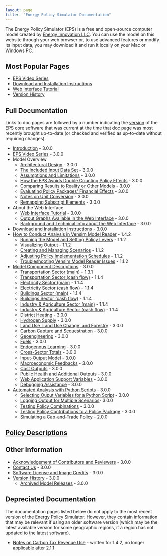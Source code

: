 ```yaml
---
layout: page
title:  "Energy Policy Simulator Documentation"
---
```


The Energy Policy Simulator (EPS) is a free and open-source computer model created by [Energy Innovation LLC](https://energyinnovation.org/).  You can use the model on this website through your web browser or, to use advanced features or modify its input data, you may download it and run it locally on your Mac or Windows PC.

## Most Popular Pages

* [EPS Video Series](video-series.html)
* [Download and Installation Instructions](download.html)
* [Web Interface Tutorial](online-model-tutorial.html)
* [Version History](version-history.html)

## Full Documentation

Links to doc pages are followed by a number indicating the [version](version-history.html) of the EPS core software that was current at the time that doc page was most recently brought up-to-date (or checked and verified as up-to-date without requiring changes).

* [Introduction](introduction.html) - 3.0.0
* [EPS Video Series](video-series.html) - 3.0.0
* Model Overview
  * [Architectural Design](architectural-design.html) - 3.0.0
  * [The Included Input Data Set](input-data.html) - 3.0.0
  * [Assumptions and Limitations](assumptions.html) - 3.0.0
  * [How the EPS Avoids Double Counting Policy Effects](how-the-eps-avoids-double-counting.html) - 3.0.0
  * [Comparing Results to Reality or Other Models](comparing-results.html) - 3.0.0
  * [Evaluating Policy Packages' Financial Effects](evaluating-package-financials.html) - 3.0.0
  * [Notes on Unit Conversion](unit-conversion.html) - 3.0.0
  * [Remapping Subscript Elements](remapping.html) - 3.0.0
* About the Web Interface
  * [Web Interface Tutorial](online-model-tutorial.html) - 3.0.0
  * [Output Graphs Available in the Web Interface](web-interface-graphs.html) - 3.0.0
  * [Background and Technical Info about the Web Interface](background-and-technical-info.html) - 3.0.0
* [Download and Installation Instructions](download.html) - 3.0.0
* [How to Conduct Analysis in Vensim Model Reader](how-to-conduct-analysis.html) - 1.4.2
  * [Running the Model and Setting Policy Levers](running-the-model.html) - 1.1.2
  * [Visualizing Output](visualizing-output.html) - 1.1.2
  * [Creating and Managing Scenarios](creating-and-managing-scenarios.html) - 1.1.2
  * [Adjusting Policy Implementation Schedules](adjusting-plcy-impl-schd.html) - 1.1.2
  * [Troubleshooting Vensim Model Reader Issues](troubleshooting-vensim.html) - 1.1.2
* [Model Component Descriptions](model-component-descriptions.html) - 3.0.0
  * [Transportation Sector (main)](transportation-sector-main.html) - 1.3.1
  * [Transportation Sector (cash flow)](transportation-sector-cash.html) - 1.1.4
  * [Electricity Sector (main)](electricity-sector-main.html) - 1.1.4
  * [Electricity Sector (cash flow)](electricity-sector-cash.html) - 1.1.4
  * [Buildings Sector (main)](buildings-sector-main.html) - 1.1.4
  * [Buildings Sector (cash flow)](buildings-sector-cash.html) - 1.1.4
  * [Industry & Agriculture Sector (main)](industry-ag-main.html) - 1.1.4
  * [Industry & Agriculture Sector (cash flow)](industry-ag-cash.html) - 1.1.4
  * [District Heating](district-heating.html) - 3.0.0
  * [Hydrogen Supply](hydrogen-supply.html) - 3.0.0
  * [Land Use, Land Use Change, and Forestry](lulucf.html) - 3.0.0
  * [Carbon Capture and Sequestration](ccs.html) - 3.0.0
  * [Geoengineering](geoengineering.html) - 3.0.0
  * [Fuels](fuels.html) - 3.0.0
  * [Endogenous Learning](endogenous-learning.html) - 3.0.0
  * [Cross-Sector Totals](cross-sector-totals.html) - 3.0.0
  * [Input-Output Model](io-model.html) - 3.0.0
  * [Macroeconomic Feedbacks](macro-feedbacks.html) - 3.0.0
  * [Cost Outputs](cost-outputs.html) - 3.0.0
  * [Public Health and Additional Outputs](additional-outputs.html) - 3.0.0
  * [Web Application Support Variables](web-app-support.html) - 3.0.0
  * [Debugging Assistance](debugging-assistance.html) - 3.0.0
* [Automated Analysis with Python Scripts](automated-analysis.html) - 3.0.0
  * [Selecting Ouput Variables for a Python Script](selecting-output-variables.html) - 3.0.0
  * [Logging Output for Multiple Scenarios](logging-output.html)- 3.0.0
  * [Testing Policy Combinations](testing-policy-combinations.html) - 3.0.0
  * [Testing Policy Contributions to a Policy Package](testing-policy-contributions.html) - 3.0.0
  * [Simulating a Cap-and-Trade Policy](simulating-cap-and-trade.html) - 2.0.0

## [Policy Descriptions](policy-design-index.html)

## Other Information

* [Acknowledgement of Contributors and Reviewers](acknowledgement.html) - 3.0.0
* [Contact Us](contact.html) - 3.0.0
* [Software License and Image Credits](software-license.html) - 3.0.0
* [Version History](version-history.html) - 3.0.0
  * [Archived Model Releases](archived-releases.html) - 3.0.0

## Depreciated Documentation

The documentation pages listed below do not apply to the most recent version of the Energy Policy Simulator.  However, they contain information that may be relevant if using an older software version (which may be the latest available version for some geographic regions, if a region has not updated to the latest software).

  * [Notes on Carbon Tax Revenue Use](carbon-tax-revenue-use.html) - written for 1.4.2, no longer applicable after 2.1.1
